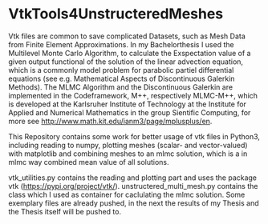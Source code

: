 # VtkTools4UnstructeredMeshes
Vtk files are common to save complicated Datasets, such as Mesh Data from Finite Element Approximations. In my Bachelorthesis I used the Multilevel Monte Carlo Algorithm, to calculate the Exspectation value of a given output functional of the solution of the linear advection equation, which is a commonly model problem for parabolic partiel differential equations (see e.g. Mathematical Aspects of Discontinuous Galerkin Methods). 
The MLMC Algorithm and the Discontinuous Galerkin are implemented in the Codeframework, M++, respectively MLMC-M++, which is developed at the Karlsruher Institute of Technology at the Institute for Applied and Numerical Mathematics in the group Sientific Computing, for more see http://www.math.kit.edu/ianm3/page/mplusplus/en.

This Repository contains some work for better usage of vtk files in Python3, including reading to numpy, plotting meshes (scalar- and vector-valued) with matplotlib and combining meshes to an mlmc solution, which is a in mlmc way combined mean value of all solutions.

vtk_utilities.py contains the reading and plotting part and uses the package vtk (https://pypi.org/project/vtk/).
unstructered_multi_mesh.py contains the class which I used as container for caclulating the mlmc solution.
Some exemplary files are already pushed, in the next the results of my Thesis and the Thesis itself will be pushed to.
